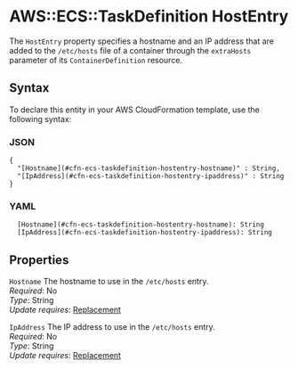 # AWS::ECS::TaskDefinition HostEntry<a name="aws-properties-ecs-taskdefinition-hostentry"></a>

The `HostEntry` property specifies a hostname and an IP address that are added to the `/etc/hosts` file of a container through the `extraHosts` parameter of its `ContainerDefinition` resource\.

## Syntax<a name="aws-properties-ecs-taskdefinition-hostentry-syntax"></a>

To declare this entity in your AWS CloudFormation template, use the following syntax:

### JSON<a name="aws-properties-ecs-taskdefinition-hostentry-syntax.json"></a>

```
{
  "[Hostname](#cfn-ecs-taskdefinition-hostentry-hostname)" : String,
  "[IpAddress](#cfn-ecs-taskdefinition-hostentry-ipaddress)" : String
}
```

### YAML<a name="aws-properties-ecs-taskdefinition-hostentry-syntax.yaml"></a>

```
  [Hostname](#cfn-ecs-taskdefinition-hostentry-hostname): String
  [IpAddress](#cfn-ecs-taskdefinition-hostentry-ipaddress): String
```

## Properties<a name="aws-properties-ecs-taskdefinition-hostentry-properties"></a>

`Hostname` <a name="cfn-ecs-taskdefinition-hostentry-hostname"></a>
The hostname to use in the `/etc/hosts` entry\.  
_Required_: No  
_Type_: String  
_Update requires_: [Replacement](https://docs.aws.amazon.com/AWSCloudFormation/latest/UserGuide/using-cfn-updating-stacks-update-behaviors.html#update-replacement)

`IpAddress` <a name="cfn-ecs-taskdefinition-hostentry-ipaddress"></a>
The IP address to use in the `/etc/hosts` entry\.  
_Required_: No  
_Type_: String  
_Update requires_: [Replacement](https://docs.aws.amazon.com/AWSCloudFormation/latest/UserGuide/using-cfn-updating-stacks-update-behaviors.html#update-replacement)
